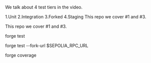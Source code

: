 We talk about 4 test tiers in the video.

1.Unit
2.Integration
3.Forked
4.Staging
This repo we cover #1 and #3.

This repo we cover #1 and #3.

forge test

forge test --fork-url $SEPOLIA_RPC_URL

forge coverage
